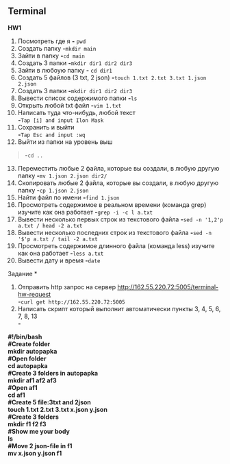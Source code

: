## Terminal
**HW1**
1) Посмотреть где я **-** `pwd`
2) Создать папку **-**`mkdir main`
3) Зайти в папку **-**`cd main`
4) Создать 3 папки
 **-**`mkdir dir1 dir2 dir3`
5) Зайти в любоую папку
 **-** `cd dir1`
6) Создать 5 файлов (3 txt, 2 json)
 **-**`touch 1.txt 2.txt 3.txt 1.json 2.json`
7) Создать 3 папки
 **-**`mkdir dir1 dir2 dir3`
8) Вывести список содержимого папки
 **-**`ls`
9) Открыть любой txt файл
 **-**`vim 1.txt`
10) Написать туда что-нибудь, любой текст<br> **-**`Tap [i] and input Ilon Mask`
11) Сохранить и выйти<br> **-**`Tap Esc and input :wq`
12) Выйти из папки на уровень выш
> **-**`cd ..`
13) Переместить любые 2 файла, которые вы создали, в любую другую папку
 **-**`mv 1.json 2.json dir2/`
14) Скопировать любые 2 файла, которые вы создали, в любую другую папку
 **-**`cp 1.json 2.json `
15) Найти файл по имени
 **-**`find 1.json`
16) Просмотреть содержимое в реальном времени (команда grep) изучите как она работает
 **-**`grep -i -c l a.txt`
17) Вывести несколько первых строк из текстового файла
**-**`sed -n '1,2'p a.txt / head -2 a.txt`
18) Вывести несколько последних строк из текстового файла
 **-**`sed -n '$'p a.txt / tail -2 a.txt` 
19) Просмотреть содержимое длинного файла (команда less) изучите как она работает
 **-**`less a.txt`
20) Вывести дату и время
 **-**`date`


Задание *
1) Отправить http запрос на сервер http://162.55.220.72:5005/terminal-hw-request<br> **-**`curl get http://162.55.220.72:5005`
2) Написать скрипт который выполнит автоматически пункты 3, 4, 5, 6, 7, 8, 13<br> **-**

**#!/bin/bash<br>
#Create folder<br>
mkdir autopapka<br>
#Open folder<br>
cd autopapka<br>
#Create 3 folders in autopapka<br>
mkdir af1 af2 af3<br>
#Open af1<br>
cd af1<br>
#Create 5 file:3txt and 2json<br>
touch 1.txt 2.txt 3.txt x.json y.json<br>
#Create 3 folders<br>
mkdir f1 f2 f3<br>
#Show me your body<br>
ls<br>
#Move 2 json-file in f1<br>
mv x.json y.json f1<br>**

